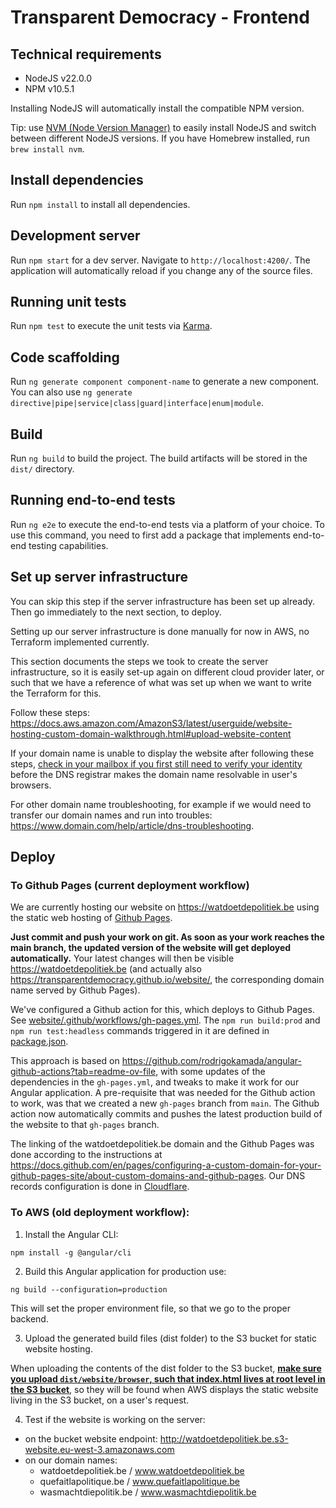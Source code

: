 # Transparent Democracy - Frontend

## Technical requirements
- NodeJS v22.0.0
- NPM v10.5.1

Installing NodeJS will automatically install the compatible NPM version.

Tip: use [NVM (Node Version Manager)](https://github.com/nvm-sh/nvm) to easily install NodeJS and switch between different NodeJS versions.
If you have Homebrew installed, run `brew install nvm`.

## Install dependencies

Run `npm install` to install all dependencies.

## Development server

Run `npm start` for a dev server. Navigate to `http://localhost:4200/`. The application will automatically reload if you change any of the source files.

## Running unit tests

Run `npm test` to execute the unit tests via [Karma](https://karma-runner.github.io).

## Code scaffolding

Run `ng generate component component-name` to generate a new component. You can also use `ng generate directive|pipe|service|class|guard|interface|enum|module`.

## Build

Run `ng build` to build the project. The build artifacts will be stored in the `dist/` directory.

## Running end-to-end tests

Run `ng e2e` to execute the end-to-end tests via a platform of your choice. To use this command, you need to first add a package that implements end-to-end testing capabilities.

## Set up server infrastructure

You can skip this step if the server infrastructure has been set up already. Then go immediately to the next section, to deploy.

Setting up our server infrastructure is done manually for now in AWS, no Terraform implemented currently.

This section documents the steps we took to create the server infrastructure, so it is easily set-up again on different cloud provider later, or such that we have a reference of what was set up when we want to write the Terraform for this.

Follow these steps: https://docs.aws.amazon.com/AmazonS3/latest/userguide/website-hosting-custom-domain-walkthrough.html#upload-website-content

If your domain name is unable to display the website after following these steps, [check in your mailbox if you first still need to verify your identity](https://stackoverflow.com/a/78563547/5433896) before the DNS registrar makes the domain name resolvable in user's browsers.

For other domain name troubleshooting, for example if we would need to transfer our domain names and run into troubles: https://www.domain.com/help/article/dns-troubleshooting.

## Deploy

### To Github Pages (current deployment workflow)

We are currently hosting our website on https://watdoetdepolitiek.be using the static web hosting of [Github Pages](https://docs.github.com/en/pages/quickstart).

**Just commit and push your work on git. As soon as your work reaches the main branch, the updated version of the website will get deployed automatically.**
Your latest changes will then be visible https://watdoetdepolitiek.be (and actually also https://transparentdemocracy.github.io/website/, the corresponding domain name served by Github Pages).

We've configured a Github action for this, which deploys to Github Pages. See [website/.github/workflows/gh-pages.yml](https://github.com/transparentdemocracy/website/blob/main/.github/workflows/gh-pages.yml).
The `npm run build:prod` and `npm run test:headless` commands triggered in it are defined in [package.json](https://github.com/transparentdemocracy/website/blob/main/package.json).

This approach is based on https://github.com/rodrigokamada/angular-github-actions?tab=readme-ov-file, with some updates of the dependencies in the `gh-pages.yml`, and tweaks to make it work for our Angular application.
A pre-requisite that was needed for the Github action to work, was that we created a new `gh-pages` branch from `main`.
The Github action now automatically commits and pushes the latest production build of the website to that `gh-pages` branch.

The linking of the watdoetdepolitiek.be domain and the Github Pages was done according to the instructions at https://docs.github.com/en/pages/configuring-a-custom-domain-for-your-github-pages-site/about-custom-domains-and-github-pages.
Our DNS records configuration is done in [Cloudflare](https://dash.cloudflare.com).

### To AWS (old deployment workflow):

1. Install the Angular CLI: 

```shell
npm install -g @angular/cli
```

2. Build this Angular application for production use:

```shell
ng build --configuration=production
```
This will set the proper environment file, so that we go to the proper backend.

3. Upload the generated build files (dist folder) to the S3 bucket for static website hosting.

When uploading the contents of the dist folder to the S3 bucket, **[make sure you upload `dist/website/browser`, such that index.html lives at root level in the S3 bucket](https://stackoverflow.com/a/78563272/5433896)**, so they will be found when AWS displays the static website living in the S3 bucket, on a user's request.

4. Test if the website is working on the server:
- on the bucket website endpoint: http://watdoetdepolitiek.be.s3-website.eu-west-3.amazonaws.com
- on our domain names: 
  * watdoetdepolitiek.be / www.watdoetdepolitiek.be
  * quefaitlapolitique.be / www.quefaitlapolitique.be
  * wasmachtdiepolitik.be / www.wasmachtdiepolitik.be
